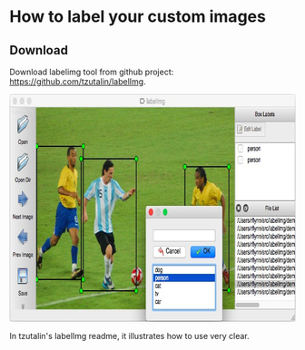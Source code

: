 # How to label your custom images


## Download

Download labelimg tool from github project:
https://github.com/tzutalin/labelImg. <br>

<p align="center">
  <img src="doc/img/labelimg.jpg" width=799 height=401>
</p>


In tzutalin's labelImg readme, it illustrates
 how to use very clear.


